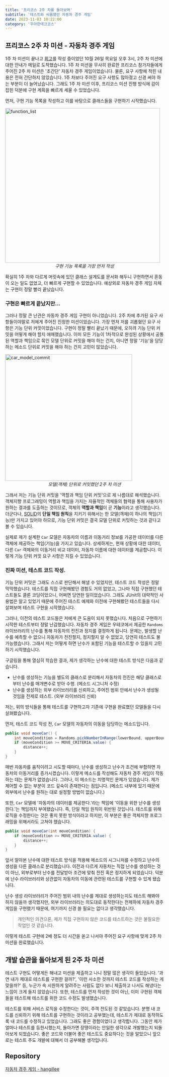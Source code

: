 ```yaml
---
title: '프리코스 2주 차를 돌아보며'
subtitle: '테스트와 씨름했던 자동차 경주 게임'
date: 2023-11-03 10:22:00
category: '우아한테크코스'
---
```


## 프리코스 2주 차 미션 - 자동차 경주 게임

1주 차 미션이 끝나고 [회고](https://blog.coderoad.kr/precourse-week1)를 작성 중이었던 10월 26일 목요일 오후 3시, 2주 차 미션에 대한 안내가 메일로 도착했습니다. 1주 차 미션을 무사히 완료한 프리코스 참가자들에게 주어진 2주 차 미션은 '초간단' 자동차 경주 게임이었습니다. 물론, 요구 사항에 적힌 내용은 전혀 간단하지 않았습니다. 1주 차보다 주어진 요구 사항도 많아졌고 신경 써야 하는 부분이 더 늘어났습니다. 그래도 1주 차 미션 이후, 프리코스 미션 진행 방식에 감이 잡힌 덕분에 구현 계획을 빠르게 세울 수 있었습니다.

먼저, 구현 기능 목록을 작성하고 이를 바탕으로 클래스들을 구현하기 시작했습니다.

<img width="492" alt="function_list" src="https://github.com/hangillee/coderoad.kr/assets/14046092/ba049ed8-1c1b-4b48-8e02-1aecee16f9ad">

<div align="center"><I>구현 기능 목록을 가장 먼저 작성</I></div>

확실히 1주 차와 다르게 머릿속에 있던 클래스 설계도를 문서화 해두니 구현하면서 혼동이 오는 일도 없었고, 더 빠르게 구현할 수 있었습니다. 예상외로 자동차 경주 게임 자체는 구현이 정말 빨리 끝났습니다.

### 구현은 빠르게 끝났지만...

그러나 정말 큰 난관은 자동차 경주 게임 구현이 아니었습니다. 2주 차에 추가된 요구 사항들이야말로 저에게 주어진 진정한 미션이었습니다. 가장 먼저 저를 괴롭혔던 요구 사항은 기능 단위 커밋이었습니다. 구현이 정말 빨리 끝났기 때문에, 오히려 기능 단위 커밋을 어떻게 해야 할지 애매했습니다. 이미 모든 기능이 1차적으로 완성된 상황에서 공통된 역할과 책임으로 묶인 모델 단위로 커밋을 해야 하는 건지, 아니면 정말 '기능'을 담당하는 메소드 단위로 커밋을 해야 하는 건지 고민이 많았습니다.

<img width="403" alt="car_model_commit" src="https://github.com/hangillee/coderoad.kr/assets/14046092/ba33045d-91a7-4226-b494-8401f80e6507">

<div align="center"><I>모델(객체) 단위로 커밋했던 2주 차 미션</I></div>

그래서 저는 기능 단위 커밋을 '역할과 책임 단위 커밋'으로 제 나름대로 해석했습니다. 객체지향 프로그래밍이 역할과 책임을 가지는 자율적인 객체들의 협력을 통해 사용자가 원하는 결과를 도출하는 것이므로, 객체의 **역할과 책임**이 곧 **기능**이라고 생각했습니다. 더군다나, [SOLID](https://blog.coderoad.kr/solid)의 **단일 책임 원칙**을 지키기 위해서는 한 모델(객체)이 하나의 책임(기능)만 가지고 있어야 하므로, 기능 단위 커밋은 결국 모델 단위로 커밋하는 것과 같다고 볼 수 있습니다.

실제로 제가 설계한 `Car` 모델은 자동차의 이름과 이동거리 정보를 가공한 데이터를 다른 객체에 제공하는 책임(기능)을 가지고 있습니다. 상세하게는, 현재 상황에 대한 데이터, 다른 `Car` 객체와의 이동거리 비교 데이터, 자동차 이름에 대한 데이터를 제공합니다. 이렇게 기능 단위 커밋 요구 사항은 지킬 수 있었습니다.

### 진짜 미션, 테스트 코드 작성.

기능 단위 커밋은 그래도 스스로 판단해서 해낼 수 있었지만, 테스트 코드 작성은 정말 막막했습니다. 테스트를 직접 구현해봤던 경험도 거의 없었고, 그나마 직접 구현했던 테스트들도 클론 코딩이었으니, 어쩌면 당연한 일이었습니다. 그래도 JUnit의 대략적인 사용법은 알고 있었기 때문에 주어진 테스트 예제와 이전에 구현해봤던 테스트들을 다시 살펴보며 테스트 구현을 시작했습니다.

그러나, 이전의 테스트 코드들은 저에게 큰 도움이 되지 못했습니다. 처음으로 구현하기 시작한 테스트부터 정말 난감했습니다. 자동차 경주 게임은 우테코에서 제공한 `Randoms` 라이브러리의 난수를 통해 자동차의 전진과 정지를 결정하게 됩니다. 문제는, 발생할 난수를 예측할 수 없으니 자동차가 전진할지, 정지할지 알 수 없었고, 당연히 테스트도 불가능했습니다. 그래서 저는 어떻게 하면 난수가 포함된 기능을 테스트할 수 있을지 고민하기 시작했습니다.

구글링을 통해 열심히 학습한 결과, 제가 생각하는 난수에 대한 테스트 방식은 다음과 같습니다.

- 난수를 생성하는 기능을 별도의 클래스로 분리해서 자동차의 전진은 해당 클래스로부터 난수를 매개변수로 받아 수행. (메소드 시그니처 수정)
- 난수를 생성하는 외부 라이브러리를 신뢰하고, 주어진 범위 안에서 난수가 생성될 것임을 전제로 테스트. (외부 라이브러리 신뢰)

저는, 위의 방식들을 통해 테스트를 구현하고자 기존에 구현을 완료했던 모델들을 다시 살펴봤습니다.

먼저, 테스트 코드 작성 전, `Car` 모델의 자동차의 이동을 담당하는 메소드입니다.

```java
public void moveCar() {
    int moveCondition = Randoms.pickNumberInRange(lowerBound, upperBound);
    if (moveCondition >= MOVE_CRITERIA.value) {
        distance++;
    }
}
```

매번 자동차를 움직이려고 시도할 때마다, 난수를 생성하고 난수가 조건에 부합하면 자동차의 이동거리를 증가시켰습니다. 이렇게 메소드를 작성해도 자동차 경주 게임이 작동하는 데는 문제가 없었습니다. 그러나, 이 메소드는 치명적인 문제가 있었습니다. 제가 제어할 수 없는 부분이 코드 깊숙이 존재한다는 점입니다. (메소드 내부에 있기 때문에 외부에서 난수를 원하는 대로 설정할 방법이 없습니다.)

또한, `Car` 모델에 '자동차의 데이터를 제공한다.'라는 책임에 '이동을 위한 난수를 생성한다.'는 책임까지 부여됐습니다. 즉, 단일 책임 원칙이 위반된 것입니다. 테스트를 위해 로직을 수정한다는 것은 좋지 못한 방식이라고 하지만, 이 부분은 좋은 객체지향 프로그래밍을 위해서라도 고쳐야 했습니다.

```java
public void moveCar(int moveCondition) {
    if (moveCondition >= MOVE_CRITERIA.value) {
        distance++;
    }
}
```

앞서 알아본 난수에 대한 테스트 방식을 적용해 메소드의 시그니처를 수정하고 난수의 생성을 다른 클래스로 분리했습니다. 이전과 다르게 자동차는 직접 난수를 생성하는 것이 아닌, 외부로부터 난수를 전달받아 조건에 맞춰 전진 혹은 정지하게 되었습니다. 덕분에 난수 라이브러리와 상관없이 자동차의 이동에 관련된 테스트를 구현할 수 있게 됐습니다.

난수 생성 라이브러리가 주어진 범위 내의 난수를 제대로 생성하는지도 테스트 해봐야 하지 않을까 생각했지만, 외부 라이브러리는 의도대로 동작한다는 전제하에 자동차 경주 게임을 구현했기 때문에, 여기까지 신경 쓸 필요는 없다고 생각했습니다.

> 개인적인 의견으론, 제가 직접 구현하지 않은 코드를 테스트하는 것은 불필요한 작업인 것 같습니다.

이렇게 테스트 구현에 2배 정도 더 시간을 쏟고 나서야 주어진 요구 사항에 맞게 2주 차 미션을 완료했습니다.

## 개발 습관을 돌아보게 된 2주 차 미션

테스트 구현도 어떻게든 해내고 미션을 제출하고 나니 정말 많은 생각이 들었습니다. '과연 내가 제대로 테스트를 구현한 걸까?', '이런 사소한 것까지 테스트 코드를 작성하는 게 맞을까?' 등, 누군가 속 시원하게 알려주는 사람도 없다 보니 제출하고 나서도 해냈다는 느낌이 크게 들지 않았습니다. 또한, 테스트를 먼저 작성한 것이 아닌, 이미 구현된 객체들을 테스트해 테스트를 위한 코드 수정도 발생했습니다.

테스트를 위해 서비스 로직을 수정한다는 것이, 주객 전도된 것 같았습니다. 분명 내 코드를 신뢰하기 위해 테스트를 구현하는 것이라고 공부했는데, 테스트가 제대로 동작하도록 내 코드를 수정하고 있었습니다. 그래도 좋은 경험이었다고 생각합니다. 그동안 제가 얼마나 테스트를 등한시했는지, 돌아가면 장땡이라는 안일한 생각으로 개발했는지 되돌아보게 되었습니다. 좋은 코드와 더불어 좋은 테스트도 중요하다는 것을 알았으니 앞으로는 테스트 주도 개발에 대해서 더 공부해볼 생각입니다.

## Repository

[자동차 경주 게임 - hangillee](https://github.com/hangillee/java-racingcar-6/tree/hangillee)
